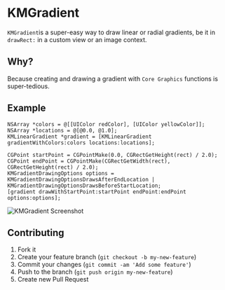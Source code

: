 # KMGradient

`KMGradient`is a super-easy way to draw linear or radial gradients, be it in `drawRect:` in a custom view or an image context.

## Why?

Because creating and drawing a gradient with `Core Graphics` functions is super-tedious.

## Example

    NSArray *colors = @[[UIColor redColor], [UIColor yellowColor]];
    NSArray *locations = @[@0.0, @1.0];
    KMLinearGradient *gradient = [KMLinearGradient gradientWithColors:colors locations:locations];

    CGPoint startPoint = CGPointMake(0.0, CGRectGetHeight(rect) / 2.0);
    CGPoint endPoint = CGPointMake(CGRectGetWidth(rect), CGRectGetHeight(rect) / 2.0);
    KMGradientDrawingOptions options = KMGradientDrawingOptionsDrawsAfterEndLocation | KMGradientDrawingOptionsDrawsBeforeStartLocation;
    [gradient drawWithStartPoint:startPoint endPoint:endPoint options:options];

![KMGradient Screenshot](http://f.cl.ly/items/3I3N36373c1O1B2y2Z2d/Gradient.png)

## Contributing

1. Fork it
2. Create your feature branch (`git checkout -b my-new-feature`)
3. Commit your changes (`git commit -am 'Add some feature'`)
4. Push to the branch (`git push origin my-new-feature`)
5. Create new Pull Request
